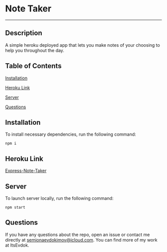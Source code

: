 # Note Taker
---


## Description

A simple heroku deployed app that lets you make notes of your choosing to help you throughout the day.

## Table of Contents

[Installation](#installation)

[Heroku Link](#heroku-link)

[Server](#server)

[Questions](#questions)

## Installation

To install necessary dependencies, run the following command:

    npm i

## Heroku Link

[Express-Note-Taker](https://damp-waters-71040.herokuapp.com/)

## Server

To launch server locally, run the following command:

    npm start
    
## Questions 

If you have any questions about the repo, open an issue or contact me directly at semionaevdokimov@icloud.com. You can find more of my work at ItsEvdok.
